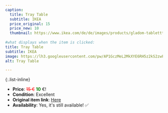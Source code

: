 ```yaml
---
caption:
  title: Tray Table
  subtitle: IKEA
  price_original: 15
  price_new: 10
  thumbnail: https://www.ikea.com/de/de/images/products/gladom-tabletttisch-schwarz__0567223_pe664991_s5.jpg
  
#what displays when the item is clicked:
title: Tray Table
subtitle: IKEA
image: https://lh3.googleusercontent.com/pw/AP1GczMeL2MkXYE6RH5z2kS2zwFOKi_qbUf02ev35iWr4w2hwWZXX9MsrNbO--5scJiLnKG1WXYksCx3Q9lyBu84Tb-mVJwaDPaqCTz7_mE6i5PiJttd4hd1eByCykpUj11zA9vKk5IunrEeZHGaWQN8dRO9PQ=w1220-h1626-s-no-gm?authuser=0
alt: Tray Table

---
```

{:.list-inline} 
- **Price**: <span style="color:red"><del>15 €</del></span> <span style="color:green">**10**</span> €!
- **Condition**: Excellent
- **Original item link**: [Here](https://www.ikea.com/de/de/p/gladom-tabletttisch-schwarz-50411990/)
- **Availability**: Yes, it's still available! ✅
